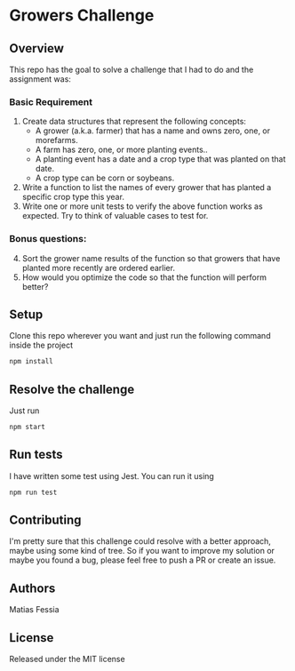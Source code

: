 # Growers Challenge

## Overview
This repo has the goal to solve a challenge that I had to do and the assignment was:

### Basic Requirement
1. Create data structures that represent the following concepts:
   - A ​grower​ (a.k.a. farmer) that has a name and owns zero, one, or more ​farms​.
   - A ​farm​ has zero, one, or more ​planting events​..
   - A ​planting event​ has a date and a ​crop type​ that was planted on that date.
   - A ​crop type​ can be corn or soybeans.
2. Write a function to list the names of every grower that has planted a specific crop type this year.
3. Write one or more unit tests to verify the above function works as expected. Try to think of valuable cases to test for.
### Bonus questions:
4. Sort the grower name results of the function so that growers that have planted more recently are ordered earlier.
5. How would you optimize the code so that the function will perform better?


## Setup
Clone this repo wherever you want and just run the following command inside the project
```bash
npm install
```

## Resolve the challenge
Just run
```bash
npm start
```

## Run tests
I have written some test using Jest. You can run it using
```bash
npm run test
```

## Contributing
I'm pretty sure that this challenge could resolve with a better approach, maybe using some kind of tree. So if you want to improve my solution or maybe you found a bug, please feel free to push a PR or create an issue.

## Authors
Matias Fessia

## License
Released under the MIT license